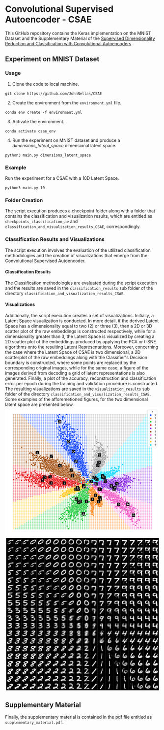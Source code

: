# Convolutional Supervised Autoencoder - CSAE
This GitHub repository contains the Keras implementation on the MNIST Dataset and the Supplementary Material of the [Supervised Dimensionality Reduction and Classification with Convolutional Autoencoders](https://arxiv.org/abs/2208.12152v1).

## Experiment on MNIST Dataset
### Usage
1. Clone the code to local machine.
```
git clone https://github.com/JohnNellas/CSAE
```
2. Create the environment from the ```environment.yml``` file.
```
conda env create -f environment.yml
```
3. Activate the environment.
```
conda activate csae_env
```
4. Run the experiment on MNIST dataset and produce a *dimensions_latent_space* dimensional latent space.
```
python3 main.py dimensions_latent_space
```

### Example

Run the experiment for a CSAE with a 10D Latent Space.
```
python3 main.py 10
```
### Folder Creation
The script execution produces a checkpoint folder along with a folder that contains the classification and visualization results, which are entitled as ```checkpoints_classification_ae``` and ```classification_and_visualization_results_CSAE```, correspondingly.

### Classification Results and Visualizations
The script execution involves the evaluation of the utilized classification methodologies and the creation of visualizations that emerge from the Convolutional Supervised Autoencoder.

#### Classification Results
The Classification methodologies are evaluated during the script execution and the results are saved in the ```classification_results``` sub folder of the directory ```classification_and_visualization_results_CSAE```.

#### Visualizations
Additionally, the script execution creates a set of visualizations. Initially, a Latent Space visualization is conducted. In more detail, if the derived Latent Space has a dimensionality equal to two (2) or three (3), then a 2D or 3D scatter plot of the raw embeddings is constructed respectively, while for a dimensionality greater than 3, the Latent Space is visualized by creating a 2D scatter plot of the embeddings produced by applying the PCA or t-SNE algorithms onto the resulting Latent Representations. Moreover, concerning the case where the Latent Space of CSAE is two dimensional, a 2D scatterplot of the raw embeddings along with the Classifier's Decision boundary is constructed, where some points are replaced by the corresponding original images, while for the same case, a figure of the images derived from decoding a grid of latent representations is also generated. Finally, a plot of the accuracy, reconstruction and classification error per epoch during the training and validation procedure is constructed. The resulting visualizations are saved in the ```visualization_results``` sub folder of the directory ```classification_and_visualization_results_CSAE```.  Some examples of the afforemetioned figures, for the two dimensional latent space are presented below.
![](classification_and_visualization_results_CSAE/visualization_results/visualization_results_MNIST_num_class_10_lat_dims_2/mnist_network_embedded_space_decision_boundary_2D_latent_dim_10_classes.png)
![](classification_and_visualization_results_CSAE/visualization_results/visualization_results_MNIST_num_class_10_lat_dims_2/MNNIST_decoded_grid_of_points.png)

## Supplementary Material
Finally, the supplementary material is contained in the pdf file entitled as ```supplementary_material.pdf```.
